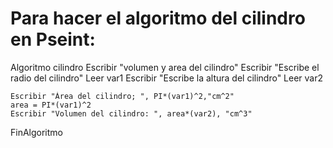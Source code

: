 # Para hacer el algoritmo del cilindro en Pseint:

Algoritmo cilindro
	Escribir "volumen y area del cilindro"
	Escribir "Escribe el radio del cilindro"
	Leer var1
	Escribir "Escribe la altura del cilindro"
	Leer var2
	
	Escribir "Área del cilindro; ", PI*(var1)^2,"cm^2"
	area = PI*(var1)^2
	Escribir "Volumen del cilindro: ", area*(var2), "cm^3"
	
FinAlgoritmo

